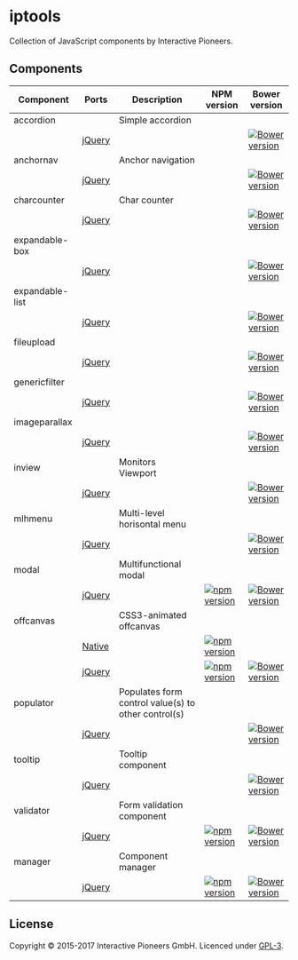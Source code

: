 # iptools

Collection of JavaScript components by Interactive Pioneers.

## Components

| Component       | Ports          | Description                                         | NPM version                      | Bower version                      |
| ---------       | -----          | ---------------                                     | -------                          | -----------                        |
| accordion       |                | Simple accordion                                    |                                  |                                    |
|                 | [jQuery][jq1]  |                                                     |                                  | [![Bower version][bo_img1]][bo1]   |
| anchornav       |                | Anchor navigation                                   |                                  |                                    |
|                 | [jQuery][jq2]  |                                                     |                                  | [![Bower version][bo_img2]][bo2]   |
| charcounter     |                | Char counter                                        |                                  |                                    |
|                 | [jQuery][jq3]  |                                                     |                                  | [![Bower version][bo_img3]][bo3]   |
| expandable-box  |                |                                                     |                                  |                                    |
|                 | [jQuery][jq4]  |                                                     |                                  | [![Bower version][bo_img4]][bo4]   |
| expandable-list |                |                                                     |                                  |                                    |
|                 | [jQuery][jq5]  |                                                     |                                  | [![Bower version][bo_img5]][bo5]   |
| fileupload      |                |                                                     |                                  |                                    |
|                 | [jQuery][jq6]  |                                                     |                                  | [![Bower version][bo_img6]][bo6]   |
| genericfilter   |                |                                                     |                                  |                                    |
|                 | [jQuery][jq7]  |                                                     |                                  | [![Bower version][bo_img7]][bo7]   |
| imageparallax   |                |                                                     |                                  |                                    |
|                 | [jQuery][jq8]  |                                                     |                                  | [![Bower version][bo_img8]][bo8]   |
| inview          |                | Monitors Viewport                                   |                                  |                                    |
|                 | [jQuery][jq9]  |                                                     |                                  | [![Bower version][bo_img9]][bo9]   |
| mlhmenu         |                | Multi-level horisontal menu                         |                                  |                                    |
|                 | [jQuery][jq10] |                                                     |                                  | [![Bower version][bo_img10]][bo10] |
| modal           |                | Multifunctional modal                               |                                  |                                    |
|                 | [jQuery][jq11] |                                                     | [![npm version][js_img11]][js11] | [![Bower version][bo_img11]][bo11] |
| offcanvas       |                | CSS3-animated offcanvas                             |                                  |                                    |
|                 | [Native][j16]  |                                                     | [![npm version][js_img17]][js17] |                                    |
|                 | [jQuery][jq16] |                                                     | [![npm version][js_img16]][js16] | [![Bower version][bo_img16]][bo16] |
| populator       |                | Populates form control value(s) to other control(s) |                                  |                                    |
|                 | [jQuery][jq12] |                                                     |                                  | [![Bower version][bo_img12]][bo12] |
| tooltip         |                | Tooltip component                                   |                                  |                                    |
|                 | [jQuery][jq13] |                                                     |                                  | [![Bower version][bo_img13]][bo13] |
| validator       |                | Form validation component                           |                                  |                                    |
|                 | [jQuery][jq14] |                                                     | [![npm version][js_img14]][js14] | [![Bower version][bo_img14]][bo14] |
| manager         |                | Component manager                                   |                                  |                                    |
|                 | [jQuery][jq15] |                                                     | [![npm version][js_img15]][js15] | [![Bower version][bo_img15]][bo15] |

## License

Copyright © 2015-2017 Interactive Pioneers GmbH. Licenced under [GPL-3](LICENSE).

[j16]: https://github.com/interactive-pioneers/iptools-offcanvas

[jq1]: https://github.com/interactive-pioneers/iptools-jquery-accordion
[jq2]: https://github.com/interactive-pioneers/iptools-jquery-anchornav
[jq3]: https://github.com/interactive-pioneers/iptools-jquery-charcounter
[jq4]: https://github.com/interactive-pioneers/iptools-jquery-expandable-box
[jq5]: https://github.com/interactive-pioneers/iptools-jquery-expandable-list
[jq6]: https://github.com/interactive-pioneers/iptools-jquery-fileupload
[jq7]: https://github.com/interactive-pioneers/iptools-jquery-genericfilter
[jq8]: https://github.com/interactive-pioneers/iptools-jquery-image-parallax
[jq9]: https://github.com/interactive-pioneers/iptools-jquery-inview
[jq10]: https://github.com/interactive-pioneers/iptools-jquery-mlhmenu
[jq11]: https://github.com/interactive-pioneers/iptools-jquery-modal
[jq12]: https://github.com/interactive-pioneers/iptools-jquery-populator
[jq13]: https://github.com/interactive-pioneers/iptools-jquery-tooltip
[jq14]: https://github.com/interactive-pioneers/iptools-jquery-validator
[jq15]: https://github.com/interactive-pioneers/iptools-jquery-manager
[jq16]: https://github.com/interactive-pioneers/iptools-jquery-offcanvas

[bo_img1]: https://badge.fury.io/bo/iptools-jquery-accordion.svg
[bo_img2]: https://badge.fury.io/bo/iptools-jquery-anchornav.svg
[bo_img3]: https://badge.fury.io/bo/iptools-jquery-charcounter.svg
[bo_img4]: https://badge.fury.io/bo/iptools-jquery-expandable-box.svg
[bo_img5]: https://badge.fury.io/bo/iptools-jquery-expandable-list.svg
[bo_img6]: https://badge.fury.io/bo/iptools-jquery-fileupload.svg
[bo_img7]: https://badge.fury.io/bo/iptools-jquery-genericfilter.svg
[bo_img8]: https://badge.fury.io/bo/iptools-jquery-imageparallax.svg
[bo_img9]: https://badge.fury.io/bo/iptools-jquery-inview.svg
[bo_img10]: https://badge.fury.io/bo/iptools-jquery-mlhmenu.svg
[bo_img11]: https://badge.fury.io/bo/iptools-jquery-modal.svg
[bo_img12]: https://badge.fury.io/bo/iptools-jquery-populator.svg
[bo_img13]: https://badge.fury.io/bo/iptools-jquery-tooltip.svg
[bo_img14]: https://badge.fury.io/bo/iptools-jquery-validator.svg
[bo_img15]: https://badge.fury.io/bo/iptools-jquery-manager.svg
[bo_img16]: https://badge.fury.io/bo/iptools-jquery-offcanvas.svg

[bo1]: http://badge.fury.io/bo/iptools-jquery-accordion
[bo2]: http://badge.fury.io/bo/iptools-jquery-anchornav
[bo3]: http://badge.fury.io/bo/iptools-jquery-charcounter
[bo4]: http://badge.fury.io/bo/iptools-jquery-expandable-box
[bo5]: http://badge.fury.io/bo/iptools-jquery-expandable-list
[bo6]: http://badge.fury.io/bo/iptools-jquery-fileupload
[bo7]: http://badge.fury.io/bo/iptools-jquery-genericfilter
[bo8]: http://badge.fury.io/bo/iptools-jquery-imageparallax
[bo9]: http://badge.fury.io/bo/iptools-jquery-inview
[bo10]: http://badge.fury.io/bo/iptools-jquery-mlhmenu
[bo11]: http://badge.fury.io/bo/iptools-jquery-modal
[bo12]: http://badge.fury.io/bo/iptools-jquery-populator
[bo13]: http://badge.fury.io/bo/iptools-jquery-tooltip
[bo14]: http://badge.fury.io/bo/iptools-jquery-validator
[bo15]: http://badge.fury.io/bo/iptools-jquery-manager
[bo16]: http://badge.fury.io/bo/iptools-jquery-offcanvas

[js_img11]: https://badge.fury.io/js/iptools-jquery-modal.svg
[js_img14]: https://badge.fury.io/js/iptools-jquery-validator.svg
[js_img15]: https://badge.fury.io/js/iptools-jquery-manager.svg
[js_img16]: https://badge.fury.io/js/iptools-jquery-offcanvas.svg
[js_img17]: https://badge.fury.io/js/iptools-offcanvas.svg

[js11]: https://badge.fury.io/js/iptools-jquery-modal
[js14]: https://badge.fury.io/js/iptools-jquery-validator
[js15]: https://badge.fury.io/js/iptools-jquery-manager
[js16]: https://badge.fury.io/js/iptools-jquery-offcanvas
[js17]: https://badge.fury.io/js/iptools-offcanvas
